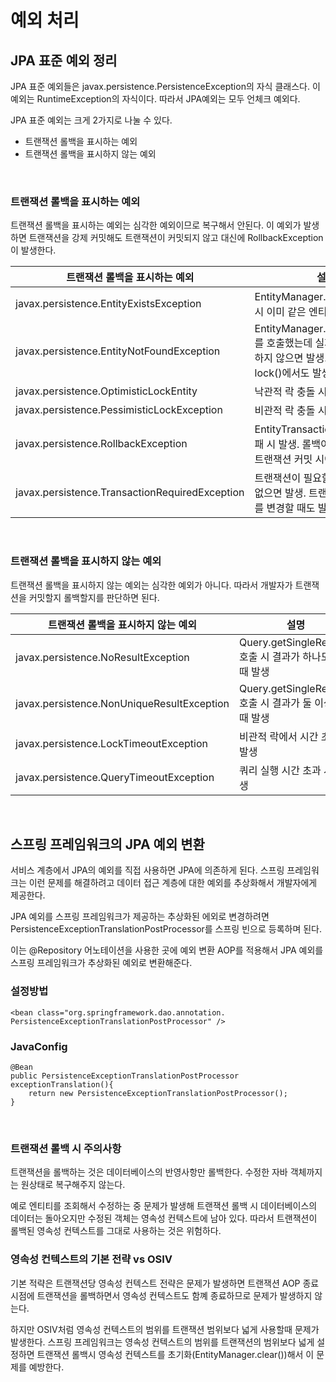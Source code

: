 # 예외 처리

## JPA 표준 예외 정리

JPA 표준 예외들은 javax.persistence.PersistenceException의 자식 클래스다. 이 예외는 RuntimeException의 자식이다. 따라서 JPA예외는 모두 언체크 예외다.

JPA 표준 예외는 크게 2가지로 나눌 수 있다.

- 트랜잭션 롤백을 표시하는 예외
- 트랜잭션 롤백을 표시하지 않는 예외

</br >

### 트랜잭션 롤백을 표시하는 예외

트랜잭션 롤백을 표시하는 예외는 심각한 예외이므로 복구해서 안된다. 이 예외가 발생하면 트랜잭션을 강제 커밋해도 트랜잭션이 커밋되지 않고 대신에 RollbackException이 발생한다.

| 트랜잭션 롤백을 표시하는 예외                  | 설명                                                         |
| ---------------------------------------------- | ------------------------------------------------------------ |
| javax.persistence.EntityExistsException        | EntityManager.persist() 호출 시 이미 같은 엔티티가 있으면 발생 |
| javax.persistence.EntityNotFoundException      | EntityManager.getReference()를 호출했는데 실제 엔티티가 존재하지 않으면 발생. refresh(), lock()에서도 발생 |
| javax.persistence.OptimisticLockEntity         | 낙관적 락 충돌 시 발생                                       |
| javax.persistence.PessimisticLockException     | 비관적 락 충돌 시 발생                                       |
| javax.persistence.RollbackException            | EntityTransaction.commit() 실패 시 발생. 롤백이 표시되어 있는 트랜잭션 커밋 시에도 발생 |
| javax.persistence.TransactionRequiredException | 트랜잭션이 필요할 때 트랜잭션이 없으면 발생. 트랜잭션 없이 엔티티를 변경할 때도 발생 |

</br >

### 트랜잭션 롤백을 표시하지 않는 예외

트랜잭션 롤백을 표시하지 않는 예외는 심각한 예외가 아니다. 따라서 개발자가 트랜잭션을 커밋할지 롤백할지를 판단하면 된다.

| 트랜잭션 롤백을 표시하지 않는 예외         | 설명                                                       |
| ------------------------------------------ | ---------------------------------------------------------- |
| javax.persistence.NoResultException        | Query.getSingleResult() 호출 시 결과가 하나도 없을 때 발생 |
| javax.persistence.NonUniqueResultException | Query.getSingleResult() 호출 시 결과가 둘 이상일 때 발생   |
| javax.persistence.LockTimeoutException     | 비관적 락에서 시간 초과 시 발생                            |
| javax.persistence.QueryTimeoutException    | 쿼리 실행 시간 초과 시 발생                                |

</br >

## 스프링 프레임워크의 JPA 예외 변환

서비스 계층에서 JPA의 예외를 직접 사용하면 JPA에 의존하게 된다. 스프링 프레임워크는 이런 문제를 해결하려고 데이터 접근 계층에 대한 예외를 추상화해서 개발자에게 제공한다.

JPA 예외를 스프링 프레임워크가 제공하는 추상화된 에외로 변경하려면 PersistenceExceptionTranslationPostProcessor를 스프링 빈으로 등록하며 된다.

이는 @Repository 어노테이션을 사용한 곳에 예외 변환 AOP를 적용해서 JPA 예외를 스프링 프레임워크가 추상화된 예외로 변환해준다.

### 설정방법

~~~~
<bean class="org.springframework.dao.annotation. PersistenceExceptionTranslationPostProcessor" />
~~~~

### JavaConfig

~~~
@Bean
public PersistenceExceptionTranslationPostProcessor exceptionTranslation(){
    return new PersistenceExceptionTranslationPostProcessor();
}
~~~

</br >

### 트랜잭션 롤백 시 주의사항

트랜잭션을 롤백하는 것은 데이터베이스의 반영사항만 롤백한다. 수정한 자바 객체까지는 원상태로 복구해주지 않는다.

예로 엔티티를 조회해서 수정하는 중 문제가 발생해 트랜잭션 롤백 시 데이터베이스의 데이터는 돌아오지만 수정된 객체는 영속성 컨텍스트에 남아 있다. 따라서 트랜잭션이 롤백된 영속성 컨텍스트를 그대로 사용하는 것은 위험하다.

### 영속성 컨텍스트의 기본 전략 vs OSIV

기본 적략은 트랜잭션당 영속성 컨텍스트 전략은 문제가 발생하면 트랜잭션 AOP 종료 시점에 트랜잭션을 롤백하면서 영속성 컨텍스트도 함꼐 종료하므로 문제가 발생하지 않는다.

하지만 OSIV처럼 영속성 컨텍스트의 범위를 트랜잭션 범위보다 넓게 사용할때 문제가 발생한다. 스프링 프레임워크는 영속성 컨텍스트의 범위를 트랜잭션의 범위보다 넓게 설정하면 트랜잭션 롤백시 영속성 컨텍스트를 초기화(EntityManager.clear())해서 이 문제를 예방한다.

